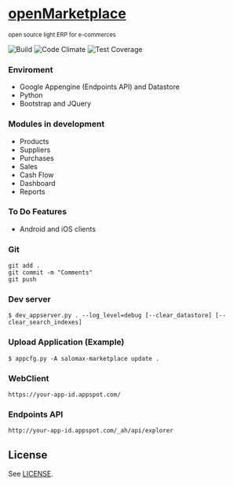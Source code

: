# [openMarketplace](https://salomax-marketplace.appspot.com) 
<sup>open source light ERP for e-commerces</sup>

![Build](https://travis-ci.org/salomax/openMarketplace.svg)
![Code Climate](https://codeclimate.com/github/salomax/openMarketplace/badges/gpa.svg)
![Test Coverage](https://codeclimate.com/github/salomax/openMarketplace/badges/coverage.svg)

### Enviroment

- Google Appengine (Endpoints API) and Datastore
- Python
- Bootstrap and JQuery

### Modules in development
- Products
- Suppliers
- Purchases
- Sales
- Cash Flow
- Dashboard
- Reports

### To Do Features
- Android and iOS clients

### Git

	git add .
	git commit -m "Comments"
	git push

### Dev server

	$ dev_appserver.py . --log_level=debug [--clear_datastore] [--clear_search_indexes]

### Upload Application (Example)

	$ appcfg.py -A salomax-marketplace update .

### WebClient

	https://your-app-id.appspot.com/

### Endpoints API

	http://your-app-id.appspot.com/_ah/api/explorer
	
## License

See [LICENSE](https://github.com/salomax/openMarketplace/blob/master/LICENSE).	

